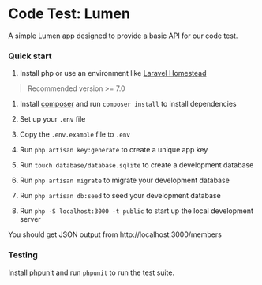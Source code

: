 # Code Test: Lumen

A simple Lumen app designed to provide a basic API for our code test.

### Quick start

1. Install php or use an environment like [Laravel Homestead](https://laravel.com/docs/5.4/homestead)
> Recommended version >= 7.0

1. Install [composer](http://getcomposer.org/) and run `composer install` to install dependencies

1. Set up your `.env` file
  1. Copy the `.env.example` file to `.env`
  1. Run `php artisan key:generate` to create a unique app key

1. Run `touch database/database.sqlite` to create a development database

1. Run `php artisan migrate` to migrate your development database

1. Run `php artisan db:seed` to seed your development database

1. Run `php -S localhost:3000 -t public` to start up the local development server

You should get JSON output from http://localhost:3000/members

### Testing

Install [phpunit](https://phpunit.de/) and run `phpunit` to run the test suite.
